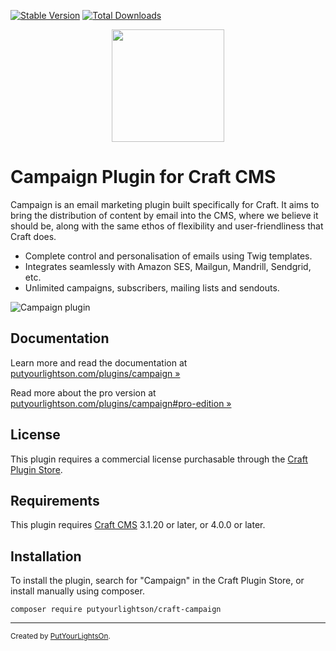 [![Stable Version](https://img.shields.io/packagist/v/putyourlightson/craft-campaign?label=stable)]((https://packagist.org/packages/putyourlightson/craft-campaign))
[![Total Downloads](https://img.shields.io/packagist/dt/putyourlightson/craft-campaign)](https://packagist.org/packages/putyourlightson/craft-campaign)

<p align="center"><img width="180" src="https://putyourlightson.com/assets/logos/campaign.svg"></p>

# Campaign Plugin for Craft CMS

Campaign is an email marketing plugin built specifically for Craft. It aims to bring the distribution of content by email into the CMS, where we believe it should be, along with the same ethos of flexibility and user-friendliness that Craft does. 

- Complete control and personalisation of emails using Twig templates.
- Integrates seamlessly with Amazon SES, Mailgun, Mandrill, Sendgrid, etc.
- Unlimited campaigns, subscribers, mailing lists and sendouts.
 
![Campaign plugin](https://putyourlightson.com/assets/images/plugins/campaign/campaign-edit-slideout.png)

## Documentation

Learn more and read the documentation at [putyourlightson.com/plugins/campaign »](https://putyourlightson.com/plugins/campaign)
  
Read more about the pro version at [putyourlightson.com/plugins/campaign#pro-edition »](https://putyourlightson.com/plugins/campaign#pro-edition)

## License

This plugin requires a commercial license purchasable through the [Craft Plugin Store](https://plugins.craftcms.com/campaign).

## Requirements

This plugin requires [Craft CMS](https://craftcms.com/) 3.1.20 or later, or 4.0.0 or later.

## Installation

To install the plugin, search for "Campaign" in the Craft Plugin Store, or install manually using composer.

```shell
composer require putyourlightson/craft-campaign
```

---

<small>Created by [PutYourLightsOn](https://putyourlightson.com/).</small>
